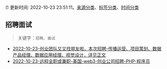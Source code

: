 :alarm_clock: 更新时间: 2022-10-23 23:51:11。[来源分类](../README.md)、[标签分类](../TAGS.md)、[时间分类](../TIMELINE.md)

## 招聘面试


> 关键字：`招聘`、`面试`



- [2022-10-23-创业团队又又找朋友啦，本次招聘-传播运营、项目策划、数据产品经理、数据应用经理、视觉设计，详见正文](https://www.v2ex.com/t/889226) 
- [2022-10-23-远程全职或兼职-美国-web3-创业公司招聘-PHP-程序员](https://www.v2ex.com/t/889211) 